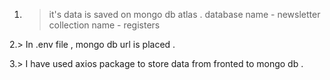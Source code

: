 1. > it's data is saved on mongo db atlas .
    database name - newsletter
    collection name -  registers

2.>  In .env file , mongo db url is placed .

3.> I have used axios package to store data from fronted to mongo db .

